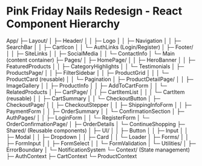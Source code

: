 # Pink Friday Nails Redesign - React Component Hierarchy

App/
├─ Layout/
│  ├─ Header/
│  │  ├─ Logo
│  │  ├─ Navigation
│  │  ├─ SearchBar
│  │  ├─ CartIcon
│  │  └─ AuthLinks (Login/Register)
│  ├─ Footer/
│  │  ├─ SiteLinks
│  │  ├─ SocialMedia
│  │  └─ ContactInfo
│  └─ Main (content container)
├─ Pages/
│  ├─ HomePage/
│  │  ├─ HeroBanner
│  │  ├─ FeaturedProducts
│  │  ├─ CategoryHighlights
│  │  └─ Testimonials
│  ├─ ProductsPage/
│  │  ├─ FilterSidebar
│  │  ├─ ProductGrid
│  │  │  └─ ProductCard (reusable)
│  │  └─ Pagination
│  ├─ ProductDetailPage/
│  │  ├─ ImageGallery
│  │  ├─ ProductInfo
│  │  ├─ AddToCartForm
│  │  └─ RelatedProducts
│  ├─ CartPage/
│  │  ├─ CartItemList
│  │  │  └─ CartItem (reusable)
│  │  ├─ CartSummary
│  │  └─ CheckoutButton
│  ├─ CheckoutPage/
│  │  ├─ CheckoutStepper
│  │  ├─ ShippingInfoForm
│  │  ├─ PaymentForm
│  │  ├─ OrderSummary
│  │  └─ ConfirmationSection
│  ├─ AuthPages/
│  │  ├─ LoginForm
│  │  └─ RegisterForm
│  └─ OrderConfirmationPage/
│     ├─ OrderDetails
│     └─ ContinueShopping
├─ Shared/ (Reusable components)
│  ├─ UI/
│  │  ├─ Button
│  │  ├─ Input
│  │  ├─ Modal
│  │  ├─ Dropdown
│  │  ├─ Card
│  │  └─ Loader
│  ├─ Forms/
│  │  ├─ FormInput
│  │  ├─ FormSelect
│  │  └─ FormValidation
│  └─ Utilities/
│     ├─ ErrorBoundary
│     └─ NotificationSystem
└─ Context/ (State management)
   ├─ AuthContext
   ├─ CartContext
   └─ ProductContext
